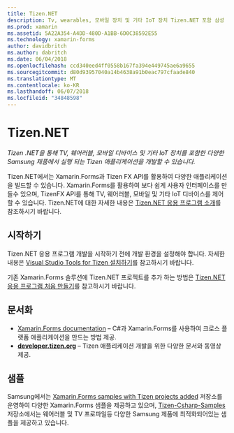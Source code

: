 ```yaml
---
title: Tizen.NET
description: Tv, wearables, 모바일 장치 및 기타 IoT 장치 Tizen.NET 포함 삼성 장치에서 실행 되는 Tizen 운영 체제에 대 한 응용 프로그램을 개발할 수 있습니다.
ms.prod: xamarin
ms.assetid: 5A22A354-A4DD-480D-A1BB-6D0C38592E55
ms.technology: xamarin-forms
author: davidbritch
ms.author: dabritch
ms.date: 06/04/2018
ms.openlocfilehash: ccd340eed4ff0558b167fa394e449745ae6a9655
ms.sourcegitcommit: d80d93957040a14b4638a91b0eac797cfaade840
ms.translationtype: MT
ms.contentlocale: ko-KR
ms.lasthandoff: 06/07/2018
ms.locfileid: "34848598"
---
```

# <a name="tizen-net"></a>Tizen.NET

_Tizen .NET을 통해 TV, 웨어러블, 모바일 디바이스 및 기타 IoT 장치를 포함한 다양한 Samsung 제품에서 실행 되는 Tizen 애플리케이션을 개발할 수 있습니다._

Tizen.NET에서는 Xamarin.Forms과 Tizen FX API를 활용하여 다양한 애플리케이션을 빌드할 수 있습니다. Xamarin.Forms를 활용하여 보다 쉽게 사용자 인터페이스를 만들수 있으며, TizenFX API를 통해 TV, 웨어러블, 모바일 및 기타 IoT 디바이스를 제어할 수 있습니다. Tizen.NET에 대한 자세한 내용은 [Tizen.NET 응용 프로그램 소개](https://developer.tizen.org/development/training/.net-application)를 참조하시기 바랍니다.

## 시작하기

Tizen.NET 응용 프로그램 개발을 시작하기 전에 개발 환경을 설정해야 합니다. 자세한 내용은 [Visual Studio Tools for Tizen 설치하기](https://developer.tizen.org/development/visual-studio-tools-tizen/installing-visual-studio-tools-tizen)를 참고하시기 바랍니다.

기존 Xamarin.Forms 솔루션에 Tizen.NET 프로젝트를 추가 하는 방법은 [Tizen.NET 응용 프로그램 처음 만들기](https://developer.tizen.org/development/training/.net-application/creating-your-first-tizen-.net-application)를 참고하시기 바랍니다.

## 문서화

- [Xamarin.Forms documentation](~/xamarin-forms/index.yml) &ndash; C#과 Xamarin.Forms를 사용하여 크로스 플랫폼 애플리케이션을 만드는 방법 제공.
- [**developer.tizen.org**](https://developer.tizen.org/development) &ndash; Tizen 애플리케이션 개발을 위한 다양한 문서와 동영상 제공.

## 샘플

Samsung에서는 [Xamarin.Forms samples with Tizen projects added](https://github.com/Samsung/xamarin-forms-samples) 저장소를 운영하여 다양한 Xamarin.Forms 샘플을 제공하고 있으며, [Tizen-Csharp-Samples](https://github.com/Samsung/Tizen-CSharp-Samples) 저장소에서는 웨어러블 및 TV 프로파일등 다양한 Samsung 제품에 최적화되어있는 샘플을 제공하고 있습니다. 
